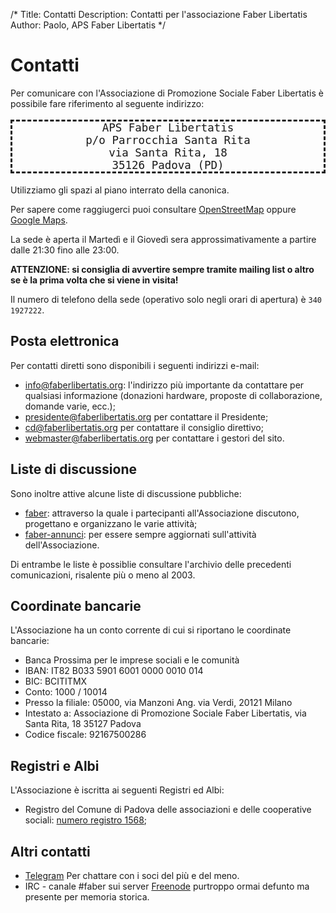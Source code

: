 /*
Title: Contatti
Description: Contatti per l'associazione Faber Libertatis
Author: Paolo, APS Faber Libertatis
*/
# Contatti

Per comunicare con l'Associazione di Promozione Sociale Faber Libertatis è
possibile fare riferimento al seguente indirizzo:

<pre style="font-size: 1.25em; border: dashed; text-align: center;
	margin-bottom:1em;">
APS Faber Libertatis
p/o Parrocchia Santa Rita
via Santa Rita, 18
35126 Padova (PD)
</pre>

Utilizziamo gli spazi al piano interrato della canonica.

Per sapere come raggiugerci puoi consultare
[OpenStreetMap](http://osm.org/go/0IBqX_nlC) oppure
[Google Maps](https://maps.google.com/maps?q=via+santa+rita+18+padova&hl=it&ll=45.394088,11.88813&spn=0.004649,0.006201&sll=37.0625,-95.677068&sspn=42.766543,50.800781&hq=via+santa+rita+18&hnear=Padova,+Veneto,+Italia&t=m&z=17&iwloc=A).

La sede è aperta il Martedì e il Giovedì sera approssimativamente a partire
dalle 21:30 fino alle 23:00.

**ATTENZIONE: si consiglia di avvertire sempre tramite mailing list o altro se è
la prima volta che si viene in visita!**

Il numero di telefono della sede (operativo solo negli orari di apertura) è
`340 1927222`.

## Posta elettronica
Per contatti diretti sono disponibili i seguenti indirizzi e-mail:

* [info@faberlibertatis.org](mailto:info@faberlibertatis.org): l'indirizzo più
	importante da contattare per qualsiasi informazione (donazioni hardware,
	proposte di collaborazione, domande varie, ecc.);
* [presidente@faberlibertatis.org](mailto:presidente@faberlibertatis.org) per
	contattare il Presidente;
* [cd@faberlibertatis.org](mailto:cd@faberlibertatis.org) per contattare il
	consiglio direttivo;
* [webmaster@faberlibertatis.org](mailto:webmaster@faberlibertatis.org) per
	contattare i gestori del sito.

## Liste di discussione
Sono inoltre attive alcune liste di discussione pubbliche:

* [faber](http://faberlibertatis.org/mailman/listinfo/faber): attraverso la
	quale i partecipanti all'Associazione discutono, progettano e organizzano
	le varie attività;
* [faber-annunci](http://faberlibertatis.org/mailman/listinfo/faber-annunci):
	per essere sempre aggiornati sull'attività dell'Associazione. 

Di entrambe le liste è possiblie consultare l'archivio delle precedenti
comunicazioni, risalente più o meno al 2003.

## Coordinate bancarie
L'Associazione ha un conto corrente di cui si riportano le coordinate bancarie:

* Banca Prossima per le imprese sociali e le comunità
* IBAN: IT82 B033 5901 6001 0000 0010 014
* BIC: BCITITMX
* Conto: 1000 / 10014
* Presso la filiale: 05000, via Manzoni Ang. via Verdi, 20121 Milano
* Intestato a: Associazione di Promozione Sociale Faber Libertatis, via Santa Rita, 18 35127 Padova
* Codice fiscale: 92167500286

## Registri e Albi
L'Associazione è iscritta ai seguenti Registri ed Albi:

* Registro del Comune di Padova delle associazioni e delle cooperative sociali:
	[numero registro 1568](http://www.padovanet.it/noprofit/spazio-web/1568);

## Altri contatti

* [Telegram](https://t.me/joinchat/AAAAAD_T5q4w4aizXwcJfQ) Per chattare con i
  soci del più e del meno.
* IRC - canale #faber sui server [Freenode](irc://irc.freenode.net) purtroppo
  ormai defunto ma presente per memoria storica.


